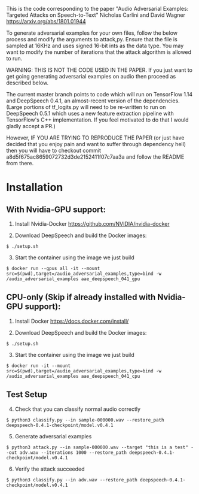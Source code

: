 This is the code corresponding to the paper
"Audio Adversarial Examples: Targeted Attacks on Speech-to-Text"
Nicholas Carlini and David Wagner
https://arxiv.org/abs/1801.01944

To generate adversarial examples for your own files, follow the below process
and modify the arguments to attack,py. Ensure that the file is sampled at
16KHz and uses signed 16-bit ints as the data type. You may want to modify
the number of iterations that the attack algorithm is allowed to run.

WARNING: THIS IS NOT THE CODE USED IN THE PAPER. If you just want to get going
generating adversarial examples on audio then proceed as described below.

The current master branch points to code which will run on TensorFlow 1.14 and
DeepSpeech 0.4.1, an almost-recent version of the dependencies. (Large portions
of tf_logits.py will need to be re-written to run on DeepSpeech 0.5.1 which uses
a new feature extraction pipeline with TensorFlow's C++ implementation. If you
feel motivated to do that I would gladly accept a PR.)

However, IF YOU ARE TRYING TO REPRODUCE THE PAPER (or just have decided
that you enjoy pain and want to suffer through dependency hell) then you
will have to checkout commit a8d5f675ac8659072732d3de2152411f07c7aa3a and
follow the README from there.



# Installation
## With Nvidia-GPU support:
1. Install Nvidia-Docker
https://github.com/NVIDIA/nvidia-docker

2. Download DeepSpeech and build the Docker images:
```
$ ./setup.sh
```

3. Start the container using the image we just build
```
$ docker run --gpus all -it --mount src=$(pwd),target=/audio_adversarial_examples,type=bind -w /audio_adversarial_examples aae_deepspeech_041_gpu
```


## CPU-only (Skip if already installed with Nvidia-GPU support):
1. Install Docker
https://docs.docker.com/install/

2. Download DeepSpeech and build the Docker images:
```
$ ./setup.sh
```

3. Start the container using the image we just build
```
$ docker run -it --mount src=$(pwd),target=/audio_adversarial_examples,type=bind -w /audio_adversarial_examples aae_deepspeech_041_cpu
```


## Test Setup
4. Check that you can classify normal audio correctly
```
$ python3 classify.py --in sample-000000.wav --restore_path deepspeech-0.4.1-checkpoint/model.v0.4.1
```

5. Generate adversarial examples
```
$ python3 attack.py --in sample-000000.wav --target "this is a test" --out adv.wav --iterations 1000 --restore_path deepspeech-0.4.1-checkpoint/model.v0.4.1
```

6. Verify the attack succeeded
```
$ python3 classify.py --in adv.wav --restore_path deepspeech-0.4.1-checkpoint/model.v0.4.1
```



